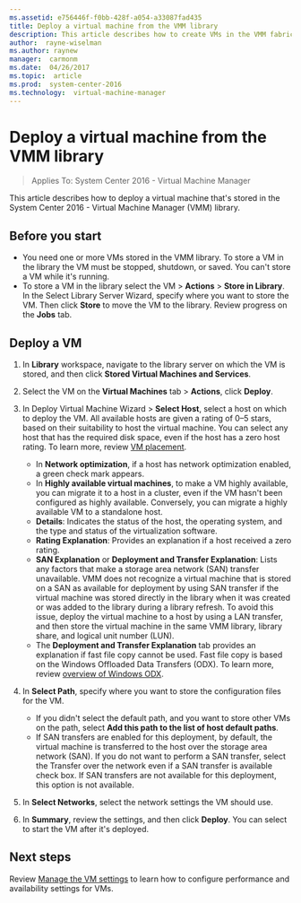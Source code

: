 ```yaml
---
ms.assetid: e756446f-f0bb-428f-a054-a33087fad435
title: Deploy a virtual machine from the VMM library
description: This article describes how to create VMs in the VMM fabric from the VMM library
author:  rayne-wiselman
ms.author: raynew
manager:  carmonm
ms.date:  04/26/2017
ms.topic:  article
ms.prod:  system-center-2016
ms.technology:  virtual-machine-manager
---
```



# Deploy a virtual machine from the VMM library

>Applies To: System Center 2016 - Virtual Machine Manager

This article describes how to deploy a virtual machine that's stored in the System Center 2016 - Virtual Machine Manager (VMM) library.

## Before you start

- You need one or more VMs stored in the VMM library. To store a VM in the library the VM must be stopped, shutdown, or saved. You can't store a VM while it's running.
- To store a VM in the library select the VM > **Actions** > **Store in Library**. In the Select Library Server Wizard, specify where you want to store the VM. Then click **Store** to move the VM to the library. Review progress on the **Jobs** tab.

## Deploy a VM

1. In **Library** workspace, navigate to the library server on which the VM is stored, and then click **Stored Virtual Machines and Services**.
2. Select the VM on the **Virtual Machines** tab > **Actions**, click **Deploy**.
3. In Deploy Virtual Machine Wizard > **Select Host**, select a host on which to deploy the VM. All available hosts are given a rating of 0–5 stars, based on their suitability to host the virtual machine. You can select any host that has the required disk space, even if the host has a zero host rating. To learn more, review [VM placement](provision-vms.md#vm-placement).

    - In **Network optimization**, if a host has network optimization enabled, a green check mark appears.
    - In **Highly available virtual machines**, to make a VM highly available, you can migrate it to a host in a cluster, even if the VM hasn't been configured as highly available. Conversely, you can migrate a highly available VM to a standalone host.
    -   **Details**: Indicates the status of the host, the operating system, and the type and status of the virtualization software.
    -   **Rating Explanation**: Provides an explanation if a host received a zero rating.
    -   **SAN Explanation** or **Deployment and Transfer Explanation**: Lists any factors that make a storage area network (SAN) transfer unavailable. VMM does not recognize a virtual machine that is stored on a SAN as available for deployment by using SAN transfer if the virtual machine was stored directly in the library when it was created or was added to the library during a library refresh. To avoid this issue, deploy the virtual machine to a host by using a LAN transfer, and then store the virtual machine in the same VMM library, library share, and logical unit number (LUN).
    - The **Deployment and Transfer Explanation** tab provides an explanation if fast file copy cannot be used. Fast file copy is based on the Windows Offloaded Data Transfers (ODX). To learn more, review [overview of Windows ODX](http://technet.microsoft.com/library/hh831628.aspx).
4. In **Select Path**, specify where you want to store the configuration files for the VM.

    - If you didn't select the default path, and you want to store other VMs on the path, select **Add this path to the list of host default paths**.
    - If SAN transfers are enabled for this deployment, by default, the virtual machine is transferred to the host over the storage area network (SAN). If you do not want to perform a SAN transfer, select the Transfer over the network even if a SAN transfer is available check box. If SAN transfers are not available for this deployment, this option is not available.
5. In **Select Networks**, select the network settings the VM should use.
6. In **Summary**, review the settings, and then click **Deploy**. You can select to start the VM after it's deployed.

## Next steps

Review [Manage the VM settings](vm-settings.md) to learn how to configure performance and availability settings for VMs.
